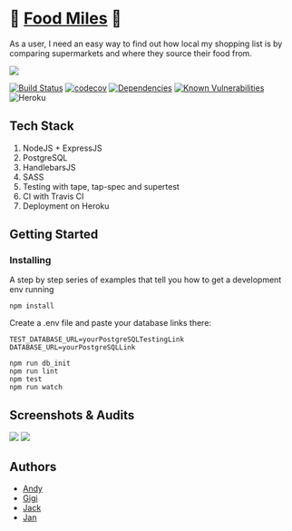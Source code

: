 # :seedling: [Food Miles](https://food-miles-fac17.herokuapp.com/) :seedling:
As a user, I need an easy way to find out how local my shopping list is by comparing supermarkets and where they source their food from.

![](https://media.giphy.com/media/yaxcIHO5OgP4Y/giphy.gif)

[![Build Status](https://travis-ci.com/fac-17/FFFF.svg?branch=master)](https://travis-ci.com/fac-17/FFFF)
[![codecov](https://codecov.io/gh/fac-17/FFFF/branch/master/graph/badge.svg)](https://codecov.io/gh/fac-17/FFFF)
[![Dependencies](http://img.shields.io/david/fac-17/FFFF.svg?style=flat)](https://david-dm.org/fac-17/FFFF)
[![Known Vulnerabilities](https://snyk.io//test/github/fac-17/FFFF/badge.svg?targetFile=package.json)](https://snyk.io//test/github/fac-17/FFFF?targetFile=package.json)
![Heroku](https://heroku-badge.herokuapp.com/?app=foodmiles)

## Tech Stack
1. NodeJS + ExpressJS
2. PostgreSQL
3. HandlebarsJS
4. SASS
5. Testing with tape, tap-spec and supertest
6. CI with Travis CI
7. Deployment on Heroku

## Getting Started

### Installing

A step by step series of examples that tell you how to get a development env running

```
npm install
```
Create a .env file and paste your database links there:
```
TEST_DATABASE_URL=yourPostgreSQLTestingLink
DATABASE_URL=yourPostgreSQLLink
```
```
npm run db_init
npm run lint
npm test
npm run watch
```
## Screenshots & Audits
![](https://i.imgur.com/LrD7pCn.png)
![](https://i.imgur.com/ltjhniA.png)

## Authors

- [Andy](https://github.com/andy-mc-donald)
- [Gigi](https://github.com/gminova)
- [Jack](https://github.com/jackbridger)
- [Jan](https://github.com/crianonim)

